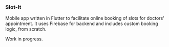 ### Slot-It

Mobile app written in Flutter to facilitate online booking of slots for doctors' appointment.
It uses Firebase for backend and includes custom booking logic, from scratch.

Work in progress.
